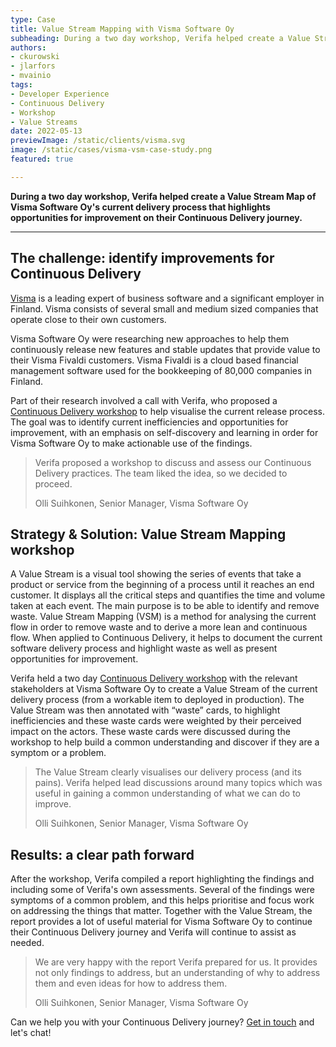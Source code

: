 ```yaml
---
type: Case
title: Value Stream Mapping with Visma Software Oy
subheading: During a two day workshop, Verifa helped create a Value Stream of Visma Software Oy's current delivery process that highlights opportunities for improvement on their Continuous Delivery journey.
authors:
- ckurowski
- jlarfors
- mvainio
tags:
- Developer Experience
- Continuous Delivery
- Workshop
- Value Streams
date: 2022-05-13
previewImage: /static/clients/visma.svg
image: /static/cases/visma-vsm-case-study.png
featured: true

---
```


**During a two day workshop, Verifa helped create a Value Stream Map of Visma Software Oy's current delivery process that highlights opportunities for improvement on their Continuous Delivery journey.**

***

## The challenge: identify improvements for Continuous Delivery

[Visma](https://www.visma.fi/) is a leading expert of business software and a significant employer in Finland. Visma consists of several small and medium sized companies that operate close to their own customers.

Visma Software Oy were researching new approaches to help them continuously release new features and stable updates that provide value to their Visma Fivaldi customers. Visma Fivaldi is a cloud based financial management software used for the bookkeeping of 80,000 companies in Finland.

Part of their research involved a call with Verifa, who proposed a [Continuous Delivery workshop](/work/continuous-delivery-workshop/) to help visualise the current release process. The goal was to identify current inefficiencies and opportunities for improvement, with an emphasis on self-discovery and learning in order for Visma Software Oy to make actionable use of the findings.

> Verifa proposed a workshop to discuss and assess our Continuous Delivery practices. The team liked the idea, so we decided to proceed.
>
> <footer>Olli Suihkonen, Senior Manager, Visma Software Oy</footer>

## Strategy & Solution: Value Stream Mapping workshop

A Value Stream is a visual tool showing the series of events that take a product or service from the beginning of a process until it reaches an end customer. It displays all the critical steps and quantifies the time and volume taken at each event. The main purpose is to be able to identify and remove waste.
Value Stream Mapping (VSM) is a method for analysing the current flow in order to remove waste and to derive a more lean and continuous flow. When applied to Continuous Delivery, it helps to document the current software delivery process and highlight waste as well as present opportunities for improvement.

Verifa held a two day [Continuous Delivery workshop](/work/continuous-delivery-workshop/) with the relevant stakeholders at Visma Software Oy to create a Value Stream of the current delivery process (from a workable item to deployed in production). The Value Stream was then annotated with “waste” cards, to highlight inefficiencies and these waste cards were weighted by their perceived impact on the actors. These waste cards were discussed during the workshop to help build a common understanding and discover if they are a symptom or a problem.

> The Value Stream clearly visualises our delivery process (and its pains). Verifa helped lead discussions around many topics which was useful in gaining a common understanding of what we can do to improve.
>
> <footer>Olli Suihkonen, Senior Manager, Visma Software Oy</footer>

## Results: a clear path forward

After the workshop, Verifa compiled a report highlighting the findings and including some of Verifa's own assessments. Several of the findings were symptoms of a common problem, and this helps prioritise and focus work on addressing the things that matter. Together with the Value Stream, the report provides a lot of useful material for Visma Software Oy to continue their Continuous Delivery journey and Verifa will continue to assist as needed.

> We are very happy with the report Verifa prepared for us. It provides not only findings to address, but an understanding of why to address them and even ideas for how to address them.
>
> <footer>Olli Suihkonen, Senior Manager, Visma Software Oy</footer>

Can we help you with your Continuous Delivery journey? [Get in touch](/contact/) and let's chat!
